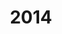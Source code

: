 ---
title: "2014"
collection: publications
permalink: /publication/2010-10-01-paper
excerpt: " "
paperurl: ' '
citation: ' '
---